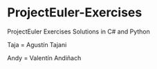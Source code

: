 # ProjectEuler-Exercises
ProjectEuler Exercises Solutions in C# and Python

Taja = Agustín Tajani

Andy = Valentín Andiñach
